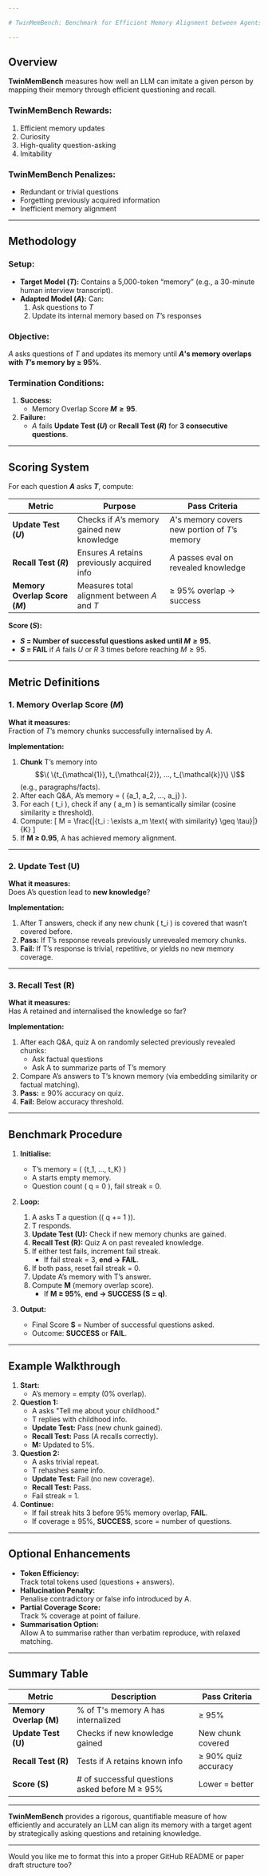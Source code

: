 ```yaml
---

# TwinMemBench: Benchmark for Efficient Memory Alignment between Agents

---
```


## Overview

**TwinMemBench** measures how well an LLM can imitate a given person by mapping their memory through efficient questioning and recall.

### TwinMemBench Rewards:
1. Efficient memory updates
2. Curiosity
3. High-quality question-asking
4. Imitability

### TwinMemBench Penalizes:
- Redundant or trivial questions
- Forgetting previously acquired information
- Inefficient memory alignment

---

## Methodology

### Setup:
- **Target Model ($T$):** Contains a 5,000-token “memory” (e.g., a 30-minute human interview transcript).
- **Adapted Model ($A$):** Can:
  1. Ask questions to $T$
  2. Update its internal memory based on $T$’s responses

### Objective:
$A$ asks questions of $T$ and updates its memory until **$A$'s memory overlaps with $T$’s memory by ≥ 95%**.

### Termination Conditions:
1. **Success:**  
   - Memory Overlap Score **$M ≥ 95%$**.
2. **Failure:**  
   - $A$ fails **Update Test ($U$)** or **Recall Test ($R$)** for **3 consecutive questions**.

---

## Scoring System

For each question **$A$** asks **$T$**, compute:

| Metric | Purpose | Pass Criteria |
|-------|--------|----------------|
| **Update Test ($U$)** | Checks if $A$’s memory gained new knowledge | $A$'s memory covers new portion of $T$’s memory |
| **Recall Test ($R$)** | Ensures $A$ retains previously acquired info | $A$ passes eval on revealed knowledge |
| **Memory Overlap Score ($M$)** | Measures total alignment between $A$ and $T$ | ≥ 95% overlap → success |

**Score ($S$):**
- **$S$ = Number of successful questions asked until $M ≥ 95%$.**
- **$S$ = FAIL** if $A$ fails $U$ or $R$ 3 times before reaching $M ≥ 95%$.

---

## Metric Definitions 

### 1. Memory Overlap Score ($M$)

**What it measures:**  
Fraction of $T$’s memory chunks successfully internalised by $A$.

**Implementation:**
1. **Chunk** T’s memory into $$\( \{t_{\mathcal{1}}, t_{\mathcal{2}}, ..., t_{\mathcal{k}}\} \)$$ (e.g., paragraphs/facts).
2. After each Q&A, A’s memory = \( \{a_1, a_2, ..., a_j\} \).
3. For each \( t_i \), check if any \( a_m \) is semantically similar (cosine similarity ≥ threshold).
4. Compute:
   \[
   M = \frac{|\{t_i : \exists a_m \text{ with similarity} \geq \tau\}|}{K}
   \]
5. If **M ≥ 0.95**, A has achieved memory alignment.

---

### 2. Update Test (U)

**What it measures:**  
Does A’s question lead to **new knowledge**?

**Implementation:**
1. After T answers, check if any new chunk \( t_i \) is covered that wasn’t covered before.
2. **Pass:** If T’s response reveals previously unrevealed memory chunks.
3. **Fail:** If T’s response is trivial, repetitive, or yields no new memory coverage.

---

### 3. Recall Test (R)

**What it measures:**  
Has A retained and internalised the knowledge so far?

**Implementation:**
1. After each Q&A, quiz A on randomly selected previously revealed chunks:
   - Ask factual questions
   - Ask A to summarize parts of T’s memory
2. Compare A’s answers to T’s known memory (via embedding similarity or factual matching).
3. **Pass:** ≥ 90% accuracy on quiz.
4. **Fail:** Below accuracy threshold.

---

## Benchmark Procedure

1. **Initialise:**
   - T’s memory = \( \{t_1, ..., t_K\} \)
   - A starts empty memory.
   - Question count \( q = 0 \), fail streak = 0.

2. **Loop:**
   1. A asks T a question (\( q += 1 \)).
   2. T responds.
   3. **Update Test (U):** Check if new memory chunks are gained.
   4. **Recall Test (R):** Quiz A on past revealed knowledge.
   5. If either test fails, increment fail streak.  
      - If fail streak = 3, **end → FAIL**.
   6. If both pass, reset fail streak = 0.
   7. Update A’s memory with T’s answer.
   8. Compute **M** (memory overlap score).
      - If **M ≥ 95%**, **end → SUCCESS (S = q)**.
3. **Output:**
   - Final Score **S** = Number of successful questions asked.
   - Outcome: **SUCCESS** or **FAIL**.

---

## Example Walkthrough

1. **Start:**  
   - A’s memory = empty (0% overlap).
2. **Question 1:**  
   - A asks "Tell me about your childhood."
   - T replies with childhood info.
   - **Update Test:** Pass (new chunk gained).  
   - **Recall Test:** Pass (A recalls correctly).
   - **M:** Updated to 5%.
3. **Question 2:**  
   - A asks trivial repeat.
   - T rehashes same info.
   - **Update Test:** Fail (no new coverage).
   - **Recall Test:** Pass.
   - Fail streak = 1.
4. **Continue:**  
   - If fail streak hits 3 before 95% memory overlap, **FAIL**.
   - If coverage ≥ 95%, **SUCCESS**, score = number of questions.

---

## Optional Enhancements

- **Token Efficiency:**  
  Track total tokens used (questions + answers).
- **Hallucination Penalty:**  
  Penalise contradictory or false info introduced by A.
- **Partial Coverage Score:**  
  Track % coverage at point of failure.
- **Summarisation Option:**  
  Allow A to summarise rather than verbatim reproduce, with relaxed matching.

---

## Summary Table

| Metric | Description | Pass Criteria |
|-------|-------------------------------|----------------|
| **Memory Overlap (M)** | % of T's memory A has internalized | ≥ 95% |
| **Update Test (U)** | Checks if new knowledge gained | New chunk covered |
| **Recall Test (R)** | Tests if A retains known info | ≥ 90% quiz accuracy |
| **Score (S)** | # of successful questions asked before M ≥ 95% | Lower = better |

---

**TwinMemBench** provides a rigorous, quantifiable measure of how efficiently and accurately an LLM can align its memory with a target agent by strategically asking questions and retaining knowledge.

---

Would you like me to format this into a proper GitHub README or paper draft structure too?